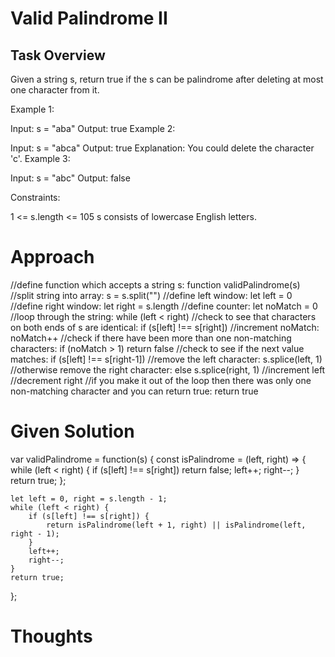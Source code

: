 # Valid Palindrome II

## Task Overview

Given a string s, return true if the s can be palindrome after deleting at most one character from it.

Example 1:

Input: s = "aba"
Output: true
Example 2:

Input: s = "abca"
Output: true
Explanation: You could delete the character 'c'.
Example 3:

Input: s = "abc"
Output: false
 

Constraints:

1 <= s.length <= 105
s consists of lowercase English letters.

# Approach

//define function which accepts a string s: function validPalindrome(s)
    //split string into array: s = s.split("")
    //define left window: let left = 0
    //define right window: let right = s.length
    //define counter: let noMatch = 0
    //loop through the string: while (left < right)
        //check to see that characters on both ends of s are identical: if (s[left] !== s[right])
            //increment noMatch: noMatch++
            //check if there have been more than one non-matching characters: if (noMatch > 1) return false
            //check to see if the next value matches: if (s[left] !== s[right-1])
                //remove the left character: s.splice(left, 1)
            //otherwise remove the right character: else s.splice(right, 1)
        //increment left
        //decrement right
    //if you make it out of the loop then there was only one non-matching character and you can return true: return true 

# Given Solution

var validPalindrome = function(s) {
    const isPalindrome = (left, right) => {
        while (left < right) {
            if (s[left] !== s[right]) return false;
            left++;
            right--;
        }
        return true;
    };
    
    let left = 0, right = s.length - 1;
    while (left < right) {
        if (s[left] !== s[right]) {
            return isPalindrome(left + 1, right) || isPalindrome(left, right - 1);
        }
        left++;
        right--;
    }
    return true;
};

# Thoughts